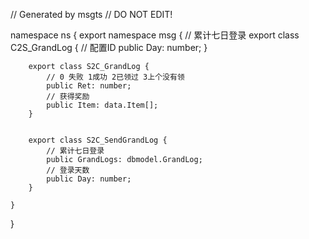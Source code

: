 // Generated by msgts
// DO NOT EDIT!

namespace ns {
	export namespace msg {
		// 累计七日登录
		export class C2S_GrandLog {	
			// 配置ID
			public Day: number; 
		}
		
		
		export class S2C_GrandLog {	
			// 0 失败 1成功 2已领过 3上个没有领
			public Ret: number; 
			// 获得奖励
			public Item: data.Item[]; 
		}
		
		
		export class S2C_SendGrandLog {	
			// 累计七日登录
			public GrandLogs: dbmodel.GrandLog; 
			// 登录天数
			public Day: number; 
		}
		
	}
}
